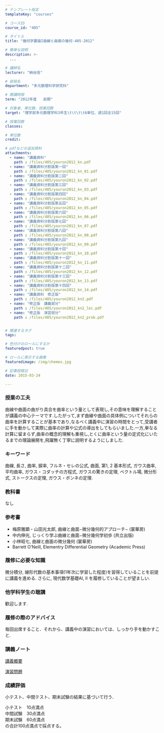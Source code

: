 ```yaml
---
# テンプレート指定
templateKey: "courses"

# コースID
course_id: "405"

# タイトル
title: "幾何学要論I曲線と曲面の幾何-405-2012"

# 簡単な説明
description: >-
  ...

# 講師名
lecturer: "納谷信"

# 部局名
department: "多元数理科学研究科"

# 開講時限
term: "2012年度	前期"

# 対象者、単位数、授業回数
target: "理学部多元数理学科3年生\t\t\t\t6単位、週1回全15回"

# 授業回数
classes: 

# 単位数
credit: 

# pdfなどの追加資料
attachments: 
  - name: "講義資料" 
    path : /files/405/youron2012_kn.pdf
  - name: "講義資料分割版第一回" 
    path : /files/405/youron2012_kn_01.pdf
  - name: "講義資料分割版第二回" 
    path : /files/405/youron2012_kn_02.pdf
  - name: "講義資料分割版第三回" 
    path : /files/405/youron2012_kn_03.pdf
  - name: "講義資料分割版第四回" 
    path : /files/405/youron2012_kn_04.pdf
  - name: "講義資料分割版第五回" 
    path : /files/405/youron2012_kn_05.pdf
  - name: "講義資料分割版第六回" 
    path : /files/405/youron2012_kn_06.pdf
  - name: "講義資料分割版第七回" 
    path : /files/405/youron2012_kn_07.pdf
  - name: "講義資料分割版第八回" 
    path : /files/405/youron2012_kn_08.pdf
  - name: "講義資料分割版第九回" 
    path : /files/405/youron2012_kn_09.pdf
  - name: "講義資料分割版第十回" 
    path : /files/405/youron2012_kn_10.pdf
  - name: "講義資料分割版第十一回" 
    path : /files/405/youron2012_kn_11.pdf
  - name: "講義資料分割版第十二回" 
    path : /files/405/youron2012_kn_12.pdf
  - name: "講義資料分割版第十三回" 
    path : /files/405/youron2012_kn_13.pdf
  - name: "講義資料分割版第十四回" 
    path : /files/405/youron2012_kn_14.pdf
  - name: "講義資料　修正版" 
    path : /files/405/youron2012_kn2.pdf
  - name: "修正版　講義部分" 
    path : /files/405/youron2012_kn2_lec.pdf
  - name: "修正版　演習部分" 
    path : /files/405/youron2012_kn2_prob.pdf


# 関連するタグ
tags:

# 色付けのロールにするか
featuredpost: true

# ロールに表示する画像
featuredimage: /img/chemex.jpg

# 記事投稿日
date: 2015-03-24

---
```


### 授業の工夫

曲線や曲面の曲がり具合を曲率という量として表現し,その意味を理解することが講義の中心テーマです.したがって,まず曲線や曲面の具体例についてそれらの曲率を計算することが基本であり,なるべく講義中に演習の時間をとって,受講者に手を動かして実際に曲率の計算や公式の導出をしてもらいました.一方,単なる計算に留まらず,曲率の概念的理解も重視し,とくに曲率という量の定式化にいたるまでの理論展開を,飛躍無く丁寧に説明するようにしました.

### キーワード

曲線, 長さ, 曲率, 捩率, フルネ・セレの公式, 曲面, 第1, 2 基本形式, ガウス曲率, 平均曲率, ガウス・コダッチの方程式, ガウスの驚きの定理, ベクトル場, 微分形式, ストークスの定理, ガウス・ボンネの定理. 

### 教科書

なし

### 参考書

  * 梅原雅顕・山田光太郎, 曲線と曲面−微分幾何的アプローチ− (裳華房) 
  * 中内伸光, じっくり学ぶ曲線と曲面−微分幾何学初歩 (共立出版) 
  * 小林昭七, 曲線と曲面の微分幾何 (裳華房) 
  * Barrett O’Neill, Elementry Differential Geometry (Academic Press)

### 履修に必要な知識

微分積分, 線形代数の基本事項(1年次に学習した程度)を習得していることを前提に講義を進める. さらに, 現代数学基礎AI, II を履修していることが望ましい. 

### 他学科学生の聴講

歓迎します.

### 履修の際のアドバイス

毎回出席すること．それから、講義中の演習においては、しっかり手を動かすこと.

### 講義ノート




[講義概要](/files/405/youron2012_kn2_lec.pdf) 


[演習問題](/files/405/youron2012_kn2_prob.pdf) 

### 成績評価

小テスト、中間テスト、期末試験の結果に基づいて行う．

小テスト　10点満点  
中間試験　30点満点  
期末試験　60点満点  
の合計100点満点で採点する。
